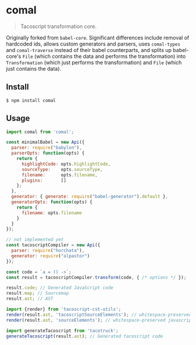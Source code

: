 # comal

> Tacoscript transformation core.

Originally forked from `babel-core`. Significant differences include removal
of hardcoded ids, allows custom generators and parsers, uses `comal-types` and
`comal-traverse` instead of their babel counterparts, and splits up babel-core's
`File` (which contains the data and performs the transformation) into
`Transformation` (which just performs the transformation) and `File` (which just
contains the data).

## Install

```
$ npm install comal
```

## Usage

```js
import comal from 'comal';

const minimalBabel = new Api({
  parser: require("babylon"),
  parserOpts: function(opts) {
    return {
      highlightCode: opts.highlightCode,
      sourceType:    opts.sourceType,
      filename:      opts.filename,
      plugins:       []
    };
  },
  generator: { generate: require("babel-generator").default },
  generatorOpts: function(opts) {
    return {
      filename: opts.filename
    }
  }
});

// not implemented yet
const tacoscriptCompiler = new Api({
  parser: require("horchata"),
  generator: require("alpastor")
});

const code = `a = () ->`;
const result = tacoscriptCompiler.transform(code, { /* options */ });

result.code; // Generated JavaScript code
result.map; // Sourcemap
result.ast; // AST

import {render} from 'tacoscript-cst-utils';
render(result.ast, 'tacoscriptSourceElements'); // whitespace-preserved tacoscript
render(result.ast, 'sourceElements'); // whitespace-preserved javascript

import generateTacoscript from 'tacotruck';
generateTacoscript(result.ast); // Generated tacoscript code
```
